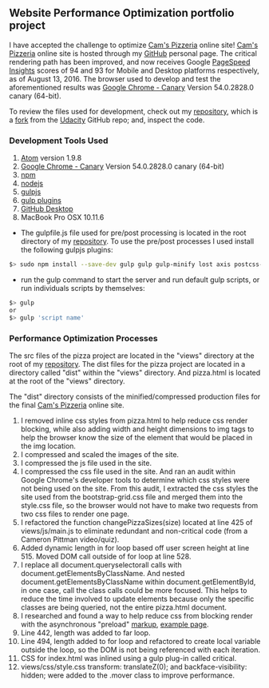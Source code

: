 ## Website Performance Optimization portfolio project

I have accepted the challenge to optimize [Cam's Pizzeria](https://mindgriot.github.io/phil-website-optimization/index.html "https://mindgriot.github.io/phil-website-optimization/index.html") online site! [Cam's Pizzeria](https://mindgriot.github.io/phil-website-optimization/index.html "https://mindgriot.github.io/phil-website-optimization/index.html") online site is hosted through my [GitHub](https://github.com/mindgriot "https://github.com/mindgriot") personal page. The critical rendering path has been improved, and now receives Google [PageSpeed Insights](https://developers.google.com/speed/pagespeed/insights/?url=https%3A%2F%2Fmindgriot.github.io%2Fphil-website-optimization%2Fviews%2Fpizza.html&tab=mobile "PageSpeed Insights") scores of 94 and 93 for Mobile and Desktop platforms respectively, as of August 13, 2016. The browser used to develop and test the aforementioned results was [Google Chrome - Canary](https://www.google.com/chrome/browser/canary.html "https://www.google.com/chrome/browser/canary.html") Version 54.0.2828.0 canary (64-bit).

To review the files used for development, check out my [repository](https://mindgriot.github.io/phil-website-optimization/index.html "https://mindgriot.github.io/phil-website-optimization/index.html"), which is a [fork](https://github.com/udacity/frontend-nanodegree-mobile-portfolio "https://github.com/udacity/frontend-nanodegree-mobile-portfolio") from the [Udacity](https://www.udacity.com/ "https://www.udacity.com/") GitHub repo; and, inspect the code.

### Development Tools Used
1. [Atom](https://atom.io/ "https://atom.io/") version 1.9.8
2. [Google Chrome - Canary](https://www.google.com/chrome/browser/canary.html "https://www.google.com/chrome/browser/canary.html") Version 54.0.2828.0 canary (64-bit)
3. [npm](https://www.npmjs.com/ "https://www.npmjs.com/")
4. [nodejs](https://nodejs.org/en/ "https://nodejs.org/en/")
5. [gulpjs](http://gulpjs.com/ "http://gulpjs.com/")
6. [gulp plugins](http://gulpjs.com/plugins/ "http://gulpjs.com/plugins/")
7. [GitHub Desktop](https://desktop.github.com/ "https://desktop.github.com/")
8. MacBook Pro OSX 10.11.6

  * The gulpfile.js file used for pre/post processing is located in the root directory of my [repository](https://github.com/mindgriot/phil-website-optimization "https://github.com/mindgriot/phil-website-optimization"). To use the pre/post processes I used install the following gulpjs plugins:

  ```bash
  $> sudo npm install --save-dev gulp gulp gulp-minify lost axis postcss-cssnext gulp-cssnano gulp-plumber gulp-concat browser-sync autoprefixer gulp-sourcemaps gulp-responsive gulp-stylus poststylus rupture gulp-load-plugins gulp-rename gulp-imagemin critical
  ```
  * run the gulp command to start the server and run default gulp scripts, or run individuals scripts by themselves:

  ```bash
  $> gulp
  or
  $> gulp 'script name'
  ```


### Performance Optimization Processes
The src files of the pizza project are located in the "views" directory at the root of my [repository](https://github.com/mindgriot/phil-website-optimization "https://github.com/mindgriot/phil-website-optimization"). The dist files for the pizza project are located in a directory called "dist" within the "views" directory. And pizza.html is  located at the root of the "views" directory.

The "dist" directory consists of the minified/compressed production files for the final [Cam's Pizzeria](https://mindgriot.github.io/phil-website-optimization/views/pizza.html "https://mindgriot.github.io/phil-website-optimization/views/pizza.html") online site.

1. I removed inline css styles from pizza.html to help reduce css render blocking, while also adding width and height dimensions to img tags to help the browser know the size of the element that would be placed in the img location.
2. I compressed and scaled the images of the site.
3. I compressed the js file used in the site.
4. I compressed the css file used in the site. And ran an audit within Google Chrome's developer tools to determine which css styles were not being used on the site. From this audit, I extracted the css styles the site used from the bootstrap-grid.css file and merged them into the style.css file, so the browser would not have to make two requests from two css files to render one page.
5. I refactored the function changePizzaSizes(size) located at line 425 of views/js/main.js to eliminate redundant and non-critical code (from a Cameron Pittman video/quiz).
6. Added dynamic length in for loop based off user screen height at line 515. Moved DOM call outside of for loop at line 528.
7. I replace all document.queryselectorall calls with document.getElementsByClassName. And nested document.getElementsByClassName within document.getElementById, in one case, call the class calls could be more focused. This helps to reduce the time involved to update elements because only the specific classes are being queried, not the entire pizza.html document.
8. I researched and found a way to help reduce css from blocking render with the asynchronous "preload" [markup](https://github.com/filamentgroup/loadCSS/blob/master/README.md "https://github.com/filamentgroup/loadCSS/blob/master/README.md"), [example page](https://filamentgroup.github.io/loadCSS/test/preload.html "https://filamentgroup.github.io/loadCSS/test/preload.html").
9. Line 442, length was added to far loop.
10. Line 494, length added to for loop and refactored to create local variable outside the loop, so the DOM is not being referenced with each iteration.
11. CSS for index.html was inlined using a gulp plug-in called critical.
12. views/css/style.css transform: translateZ(0); and backface-visibility: hidden; were added to the .mover class to improve performance.
